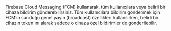 Firebase Cloud Messaging (FCM) kullanarak, tüm kullanıcılara veya belirli bir cihaza bildirim gönderebilirsiniz. Tüm kullanıcılara bildirim göndermek için 
FCM’in sunduğu genel yayın (broadcast) özellikleri kullanılırken,
belirli bir cihazın token'ını alarak sadece o cihaza özel bildirimler de gönderilebilir.
